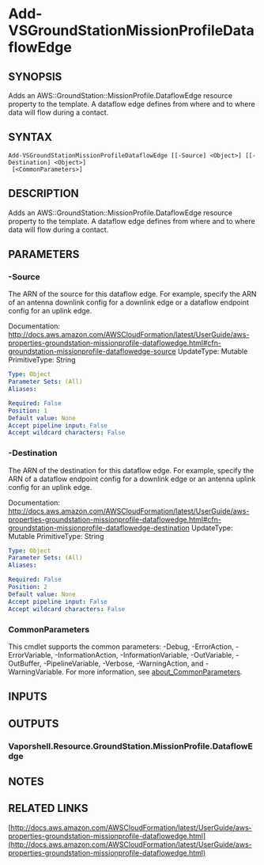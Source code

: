 # Add-VSGroundStationMissionProfileDataflowEdge

## SYNOPSIS
Adds an AWS::GroundStation::MissionProfile.DataflowEdge resource property to the template.
A dataflow edge defines from where and to where data will flow during a contact.

## SYNTAX

```
Add-VSGroundStationMissionProfileDataflowEdge [[-Source] <Object>] [[-Destination] <Object>]
 [<CommonParameters>]
```

## DESCRIPTION
Adds an AWS::GroundStation::MissionProfile.DataflowEdge resource property to the template.
A dataflow edge defines from where and to where data will flow during a contact.

## PARAMETERS

### -Source
The ARN of the source for this dataflow edge.
For example, specify the ARN of an antenna downlink config for a downlink edge or a dataflow endpoint config for an uplink edge.

Documentation: http://docs.aws.amazon.com/AWSCloudFormation/latest/UserGuide/aws-properties-groundstation-missionprofile-dataflowedge.html#cfn-groundstation-missionprofile-dataflowedge-source
UpdateType: Mutable
PrimitiveType: String

```yaml
Type: Object
Parameter Sets: (All)
Aliases:

Required: False
Position: 1
Default value: None
Accept pipeline input: False
Accept wildcard characters: False
```

### -Destination
The ARN of the destination for this dataflow edge.
For example, specify the ARN of a dataflow endpoint config for a downlink edge or an antenna uplink config for an uplink edge.

Documentation: http://docs.aws.amazon.com/AWSCloudFormation/latest/UserGuide/aws-properties-groundstation-missionprofile-dataflowedge.html#cfn-groundstation-missionprofile-dataflowedge-destination
UpdateType: Mutable
PrimitiveType: String

```yaml
Type: Object
Parameter Sets: (All)
Aliases:

Required: False
Position: 2
Default value: None
Accept pipeline input: False
Accept wildcard characters: False
```

### CommonParameters
This cmdlet supports the common parameters: -Debug, -ErrorAction, -ErrorVariable, -InformationAction, -InformationVariable, -OutVariable, -OutBuffer, -PipelineVariable, -Verbose, -WarningAction, and -WarningVariable. For more information, see [about_CommonParameters](http://go.microsoft.com/fwlink/?LinkID=113216).

## INPUTS

## OUTPUTS

### Vaporshell.Resource.GroundStation.MissionProfile.DataflowEdge
## NOTES

## RELATED LINKS

[http://docs.aws.amazon.com/AWSCloudFormation/latest/UserGuide/aws-properties-groundstation-missionprofile-dataflowedge.html](http://docs.aws.amazon.com/AWSCloudFormation/latest/UserGuide/aws-properties-groundstation-missionprofile-dataflowedge.html)

